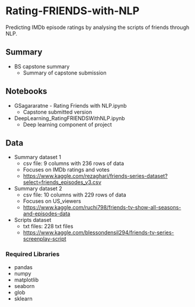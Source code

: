 # Rating-FRIENDS-with-NLP
Predicting IMDb episode ratings by analysing the scripts of friends through NLP.

## Summary
- BS capstone summary
  - Summary of capstone submission

## Notebooks
- GSagararatne - Rating Friends with NLP.ipynb
  - Capstone submitted version
- DeepLearning_RatingFRIENDSWithNLP.ipynb
  - Deep learning component of project

## Data
- Summary dataset 1
  - csv file: 9 columns with 236 rows of data
  - Focuses on IMDb ratings and votes
  - https://www.kaggle.com/rezaghari/friends-series-dataset?select=friends_episodes_v3.csv 
- Summary dataset 2
  - csv file: 10 columns with 229 rows of data
  - Focuses on US_viewers
  - https://www.kaggle.com/ruchi798/friends-tv-show-all-seasons-and-episodes-data 
- Scripts dataset
  - txt files: 228 txt files
  - https://www.kaggle.com/blessondensil294/friends-tv-series-screenplay-script 

### Required Libraries
- pandas
- numpy
- matplotlib
- seaborn
- glob
- sklearn
